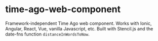 # time-ago-web-component
Framework-independent Time Ago web component. Works with Ionic, Angular, React, Vue, vanilla Javascript, etc.  Built with Stencil.js and the date-fns function ```distanceInWordsToNow```.
